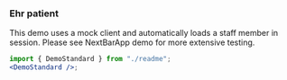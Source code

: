 ### Ehr patient

This demo uses a mock client and automatically loads a staff member in session.
Please see NextBarApp demo for more extensive testing.

```jsx harmony
import { DemoStandard } from "./readme";
<DemoStandard />;
```
